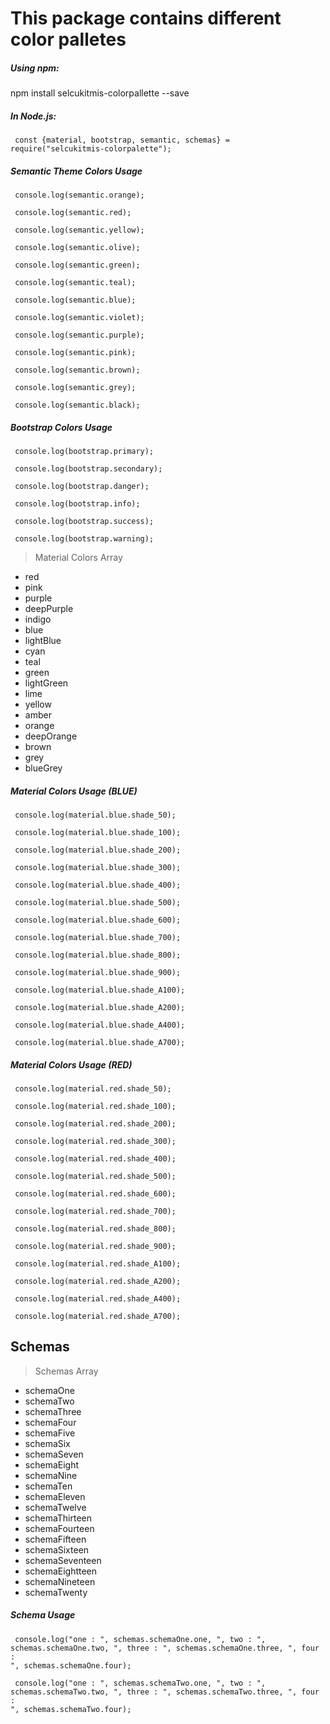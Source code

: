 # This package contains different color palletes

##### Using npm:
npm install selcukitmis-colorpallette --save

##### In Node.js:
<code> const {material, bootstrap, semantic, schemas} = require("selcukitmis-colorpalette"); </code>

##### Semantic Theme Colors Usage

<code> console.log(semantic.orange); </code>

<code> console.log(semantic.red); </code>

<code> console.log(semantic.yellow); </code>

<code> console.log(semantic.olive); </code>

<code> console.log(semantic.green); </code>

<code> console.log(semantic.teal); </code>

<code> console.log(semantic.blue); </code>

<code> console.log(semantic.violet); </code>

<code> console.log(semantic.purple); </code>

<code> console.log(semantic.pink); </code>

<code> console.log(semantic.brown); </code>

<code> console.log(semantic.grey); </code>

<code> console.log(semantic.black); </code>

##### Bootstrap Colors Usage

<code> console.log(bootstrap.primary); </code>

<code> console.log(bootstrap.secondary); </code>

<code> console.log(bootstrap.danger); </code>

<code> console.log(bootstrap.info); </code>

<code> console.log(bootstrap.success); </code>

<code> console.log(bootstrap.warning); </code>

> Material Colors Array

- red
- pink
- purple
- deepPurple
- indigo
- blue
- lightBlue
- cyan
- teal
- green
- lightGreen
- lime
- yellow
- amber
- orange
- deepOrange
- brown
- grey
- blueGrey

 ##### Material Colors Usage (BLUE)

<code> console.log(material.blue.shade_50); </code>

<code> console.log(material.blue.shade_100); </code>

<code> console.log(material.blue.shade_200); </code>

<code> console.log(material.blue.shade_300); </code>

<code> console.log(material.blue.shade_400); </code>

<code> console.log(material.blue.shade_500); </code>

<code> console.log(material.blue.shade_600); </code>

<code> console.log(material.blue.shade_700); </code>

<code> console.log(material.blue.shade_800); </code>

<code> console.log(material.blue.shade_900); </code>

<code> console.log(material.blue.shade_A100); </code>

<code> console.log(material.blue.shade_A200); </code>

<code> console.log(material.blue.shade_A400); </code>

<code> console.log(material.blue.shade_A700); </code>

##### Material Colors Usage (RED)

<code> console.log(material.red.shade_50); </code>

<code> console.log(material.red.shade_100); </code>

<code> console.log(material.red.shade_200); </code>

<code> console.log(material.red.shade_300); </code>

<code> console.log(material.red.shade_400); </code>

<code> console.log(material.red.shade_500); </code>

<code> console.log(material.red.shade_600); </code>

<code> console.log(material.red.shade_700); </code>

<code> console.log(material.red.shade_800); </code>

<code> console.log(material.red.shade_900); </code>

<code> console.log(material.red.shade_A100); </code>

<code> console.log(material.red.shade_A200); </code>

<code> console.log(material.red.shade_A400); </code>

<code> console.log(material.red.shade_A700); </code>

## Schemas

> Schemas Array

- schemaOne
- schemaTwo
- schemaThree
- schemaFour
- schemaFive
- schemaSix
- schemaSeven
- schemaEight
- schemaNine
- schemaTen
- schemaEleven
- schemaTwelve
- schemaThirteen
- schemaFourteen
- schemaFifteen
- schemaSixteen
- schemaSeventeen
- schemaEightteen
- schemaNineteen
- schemaTwenty

##### Schema Usage

<code> console.log("one : ", schemas.schemaOne.one, ", two : ", schemas.schemaOne.two, ", three : ", schemas.schemaOne.three, ", four : ", schemas.schemaOne.four); </code>

<code> console.log("one : ", schemas.schemaTwo.one, ", two : ", schemas.schemaTwo.two, ", three : ", schemas.schemaTwo.three, ", four : ", schemas.schemaTwo.four); </code>